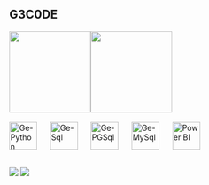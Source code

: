 ## G3C0DE

<div style="display: flex; align-items: center;">
  <img style="height: 147px;" src="https://github-readme-stats.vercel.app/api?username=G3C0DE&show_icons=true&theme=dark&include_all_commits=true&count_private=true"/>
  <img style="height: 147px;" src="https://github-readme-stats.vercel.app/api/top-langs/?username=G3C0DE&layout=compact&langs_count=16&theme=dark"/>
</div>
<br>

<div align="left">
  <img alt="Ge-Python" height="50" width="50" src="https://cdn.jsdelivr.net/gh/devicons/devicon/icons/python/python-original-wordmark.svg">
  &nbsp;&nbsp;&nbsp;&nbsp;
  <img alt="Ge-Sql" height="50" width="50" src="https://cdn.jsdelivr.net/gh/devicons/devicon/icons/microsoftsqlserver/microsoftsqlserver-plain-wordmark.svg">
  &nbsp;&nbsp;&nbsp;&nbsp;
  <img alt="Ge-PGSql" height="50" width="50" src="https://cdn.jsdelivr.net/gh/devicons/devicon/icons/postgresql/postgresql-original-wordmark.svg">
  &nbsp;&nbsp;&nbsp;&nbsp;
  <img alt="Ge-MySql" height="50" width="50" src="https://cdn.jsdelivr.net/gh/devicons/devicon/icons/mysql/mysql-original-wordmark.svg">
  &nbsp;&nbsp;&nbsp;&nbsp;       
  <a href="https://seekvectorlogo.com/power-bi-vector-logo-svg/" target="_blank">
  <img alt="Power BI" height="50" width="50" src="https://baixarcrack.com/wp-content/uploads/2022/07/Microsoft-Power-BI-Symbol-150x150.png">
  </a>
  
</div>

## 

<div> 
  <a href="https://www.linkedin.com/in/geibson-araujo-499463187" target="_blank"><img src="https://img.shields.io/badge/-LinkedIn-%230077B5?style=for-the-badge&logo=linkedin&logoColor=white" target="_blank"></a> 
  <a href = "mailto:geibson.1@protonmail.com"><img src="https://img.shields.io/badge/ProtonMail-8B89CC?style=for-the-badge&logo=protonmail&logoColor=white" target="_blank"></a>
</div>
